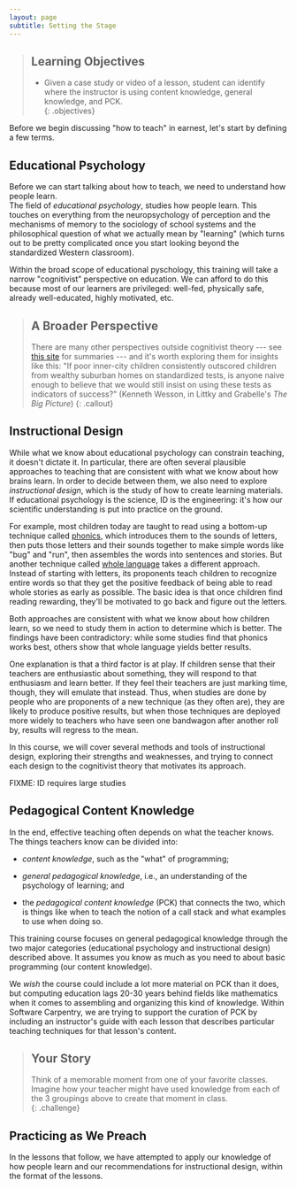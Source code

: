 ```yaml
---
layout: page
subtitle: Setting the Stage
---
```

> ## Learning Objectives
>
> * Given a case study or video of a lesson, student can identify where the 
> instructor is using content knowledge, general knowledge, and PCK.  
{: .objectives}

Before we begin discussing "how to teach" in earnest, let's
 start by defining a few terms.

## Educational Psychology

Before we can start talking about how to teach, we need to understand how people learn.  
The field of *educational psychology*, 
studies how people learn.
This touches on everything from the neuropsychology of perception and the mechanisms of memory
to the sociology of school systems
and the philosophical question of what we actually mean by "learning"
(which turns out to be pretty complicated once you start looking beyond
the standardized Western classroom).

Within the broad scope of educational pyschology, 
this training will take a narrow "cognitivist" perspective on education.
We can afford to do this because most of our learners are privileged:
well-fed, physically safe, already well-educated, highly motivated, etc.

> ## A Broader Perspective 
> 
> There are many other perspectives outside cognitivist theory ---
> see [this site](http://www.learning-theories.com/) for summaries ---
> and it's worth exploring them for insights like this:
> "If poor inner-city children consistently outscored children
> from wealthy suburban homes on standardized tests,
> is anyone naive enough to believe that we would still insist on using these tests
> as indicators of success?"
> (Kenneth Wesson, in Littky and Grabelle's *The Big Picture*)
{: .callout}
 
## Instructional Design

While what we know about educational psychology can constrain teaching,
it doesn't dictate it.
In particular,
there are often several plausible approaches to teaching
that are consistent with what we know about how brains learn.
In order to decide between them,
we also need to explore *instructional design*,
which is the study of how to create learning materials.
If educational psychology is the science,
ID is the engineering:
it's how our scientific understanding is put into practice on the ground.

For example,
most children today are taught to read using a bottom-up technique called
[phonics](http://en.wikipedia.org/wiki/Phonics),
which introduces them to the sounds of letters,
then puts those letters and their sounds together to make simple words like "bug" and "run",
then assembles the words into sentences and stories.
But another technique called [whole language](http://en.wikipedia.org/wiki/Whole_language)
takes a different approach.
Instead of starting with letters,
its proponents teach children to recognize entire words
so that they get the positive feedback of being able to read whole stories as early as possible.
The basic idea is that once children find reading rewarding,
they'll be motivated to go back and figure out the letters.

Both approaches are consistent with what we know about how children learn,
so we need to study them in action to determine which is better.
The findings have been contradictory:
while some studies find that phonics works best,
others show that whole language yields better results.

One explanation is that a third factor is at play.
If children sense that their teachers are enthusiastic about something,
they will respond to that enthusiasm and learn better.
If they feel their teachers are just marking time,
though,
they will emulate that instead.
Thus,
when studies are done by people who are proponents of a new technique
(as they often are),
they are likely to produce positive results,
but when those techniques are deployed more widely
to teachers who have seen one bandwagon after another roll by,
results will regress to the mean.

In this course, we will cover several methods and tools of instructional 
design, exploring their strengths and weaknesses, and trying to connect 
each design to the cognitivist theory that motivates its approach.  

FIXME: ID requires large studies

## Pedagogical Content Knowledge

In the end, effective teaching often depends on what the teacher knows.  
The things teachers know can be divided into:

*   *content knowledge*, such as the "what" of programming;

*   *general pedagogical knowledge*, i.e., an understanding of the
    psychology of learning; and

*   the *pedagogical content knowledge* (PCK) that connects the two,
    which is things like when to teach the notion of a call stack
    and what examples to use when doing so.

This training course focuses on general pedagogical knowledge through the two 
major categories (educational psychology and instructional design) described 
above.  It assumes you know as much as you need to about basic 
programming (our content knowledge).

We *wish* the course could include a lot more material on PCK than it does,
but computing education lags 20-30 years behind fields like mathematics
when it comes to assembling and organizing this kind of knowledge.  Within 
Software Carpentry, we are trying to support the curation of PCK by including 
an instructor's guide with each lesson that describes particular teaching 
techniques for that lesson's content.  

> ## Your Story
> 
> Think of a memorable moment from one of your favorite classes.  Imagine 
> how your teacher might have used knowledge from each of the 3 groupings above to 
> create that moment in class.  
{: .challenge}

## Practicing as We Preach

In the lessons that follow, we have attempted to apply our knowledge of how 
people learn and our recommendations for instructional design, within the format 
of the lessons.  